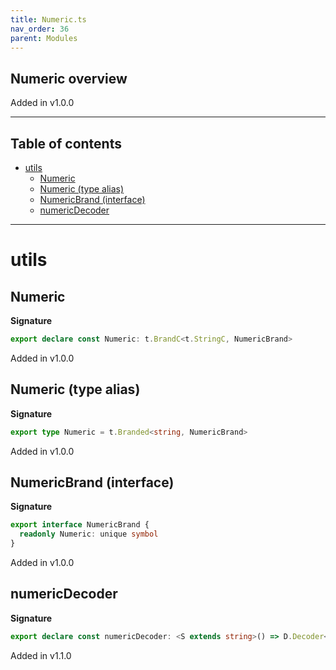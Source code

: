 ```yaml
---
title: Numeric.ts
nav_order: 36
parent: Modules
---
```


## Numeric overview

Added in v1.0.0

---

<h2 class="text-delta">Table of contents</h2>

- [utils](#utils)
  - [Numeric](#numeric)
  - [Numeric (type alias)](#numeric-type-alias)
  - [NumericBrand (interface)](#numericbrand-interface)
  - [numericDecoder](#numericdecoder)

---

# utils

## Numeric

**Signature**

```ts
export declare const Numeric: t.BrandC<t.StringC, NumericBrand>
```

Added in v1.0.0

## Numeric (type alias)

**Signature**

```ts
export type Numeric = t.Branded<string, NumericBrand>
```

Added in v1.0.0

## NumericBrand (interface)

**Signature**

```ts
export interface NumericBrand {
  readonly Numeric: unique symbol
}
```

Added in v1.0.0

## numericDecoder

**Signature**

```ts
export declare const numericDecoder: <S extends string>() => D.Decoder<S, t.Branded<S, NumericBrand>>
```

Added in v1.1.0

